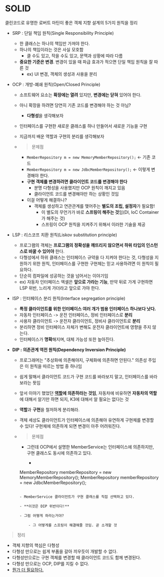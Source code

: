 # SOLID

클린코드로 유명한 로버트 마틴이 좋은 객체 지향 설계의 5가지 원칙을 정리

- SRP : 단일 책임 원칙(Single Responsibility Principle)
    - 한 클래스는 하나의 책임만 가져야 한다.
    - 하나의 책임이라는 것은 사실 모호함
        - 클 수도 있고, 작을 수도 있고, 문맥과 상황에 따라 다름
    - **중요한 기준은 변경**. 변경이 있을 때 파급 효과가 적으면 단일 책임 원칙을 잘 따른 것
        - ex) UI 변경, 객체의 생성과 사용을 분리

- OCP : 개방-폐쇄 원칙(Open/Closed Principle)

    - 소프트웨어 요소는 **확장에는 열려** 있지만, **변경에는 닫혀** 있어야 한다.

    - 아니 확장을 하려면 당연히 기존 코드를 변경해야 하는 것 아님?

        - **다형성**을 생각해보자

    - 인터페이스를 구현한 새로운 클래스를 하나 만들어서 새로운 기능을 구현

    - 지금까지 배운 역할과 구현의 분리를 생각해보자

    - > 문제점

        - `MemberRepository m = new MemoryMemberRepository();` <- 기존 코드
        - `MemberRepository m = new JdbcMemberRepository();` <- 이렇게 변경해야 한다.
        - **구현 객체를 변경하려면 클라이언트 코드를 변경해야 한다**
            - 분명 다형성을 사용했지만 OCP 원칙이 깨지고 있음
            - 클라이언트 코드를 변경해야만 하는 상황인 것임
        - 이걸 어떻게 해결하나?
            - 객체를 생성하고 연관관계를 맺어주는 **별도의 조립, 설정자**가 필요함!
                - 이 별도의 무언가가 바로 **스프링이 해주는 것**임(DI, IoC Container가 해주는 것)
                - 스프링이 OCP 원칙을 지켜주기 위해서 이러한 기술을 제공

- LSP : 리스코프 치환 원칙(Liskov substitution principle)

    - 프로그램의 객체는 **프로그램의 정확성을 깨뜨리지 않으면서 하위 타입의 인스턴스로 바꿀 수 있어야** 한다.
    - 다형성에서 하위 클래스는 인터페이스 규약을 다 지켜야 한다는 것, 다형성을 지원하기 위한 원칙, 인터페이스를 구현한 구현체는 믿고 사용하려면 이 원칙이 필요하다.
    - 단순히 컴파일에 성공하는 것을 넘어서는 이야기임
    - ex) 자동차 인터페이스 엑셀은 **앞으로 가라는 기능**, 만약 뒤로 가게 구현하면 LSP 위반, 느리게 가더라고 앞으로 가야 한다.

- ISP : 인터페이스 분리 원칙(Interface segregation principle)
    - **특정 클라이언트를 위한 인터페이스 여러 개가 범용 인터페이스 하나보다 낫다.**
    - 자동차 인터페이스 -> 운전 인터페이스, 정비 인터페이스로 **분리**
    - 사용자 클라이언트 -> 운전자 클라이언트, 정비사 클라이언트로 **분리**
    - 분리하면 정비 인터페이스 자체가 변해도 운전자 클라이언트에 영향을 주지 않는다.
    - 인터페이스가 **명확**해지며, 대체 가능성 또한 높아진다.

- **DIP : 의존관계 역전 원칙(Dependency Inversion Principle)**

    - 프로그래머는 "추상화에 의존해야지, 구체화에 의존하면 안된다." 의존성 주입은 이 원칙을 따르는 방법 중 하나임

    - 쉽게 말해서 클라이언트 코드가 구현 코드를 바라보지 말고, 인터페이스를 바라보라는 뜻임

    - 앞서 이야기 했었던 **<u>역할</u>에 의존하라는 것임**, 자동차에 비유하면 **자동차의 역할**에 대해서 알기만 하면 되지, K3에 대해서 알 필요는 없다는 것

    - **역할**과 **구현**을 철저하게 분리해라.

    - 객체 세상도 클라이언트가 인터페이스에 의존해야 유연하게 구현체를 변경할 수 있다! 구현체에 의존하게 되면 변경이 아주 어려워진다.

    - > 문제점
        - 그런데 OCP에서 설명한 MemberService는 인터페이스에 의존하지만, 구현 클래스도 동시에 의존하고 있다.

            - ```java
        MemberRepository memberRepository = new MemoryMemberRepository();
        MemberRepository memberRepository = new JdbcMemberRepository();
        ```

        - MemberService 클라이언트가 구현 클래스를 직접 선택하고 있다.

        - **이것은 DIP 위반이다!**

        - 그럼 어떻게 하라는거야?

            - 그 어떻게를 스프링이 해결해줄 것임. 곧 소개할 것

> 정리

- 객체 지향의 핵심은 다형성
- 다형성 만으로는 쉽게 부품을 갈아 끼우듯이 개발할 수 없다.
- 다형성만으로는 구현 객체를 변경할 때 클라이언트 코드도 함께 변경된다.
- 다형성 만으로는 OCP, DIP를 지킬 수 없다.
- [뭔가 더 필요하다.](../md/객체지향설계와스프링.md)